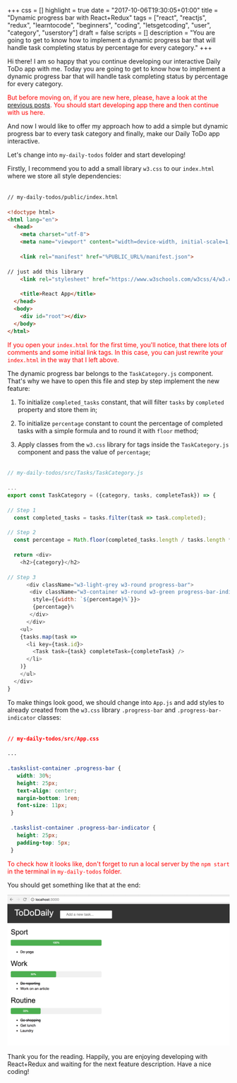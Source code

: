 +++
css = []
highlight = true
date = "2017-10-06T19:30:05+01:00"
title = "Dynamic progress bar with React+Redux"
tags = ["react", "reactjs", "redux", "learntocode", "beginners", "coding", "letsgetcoding", "user", "category", "userstory"]
draft = false
scripts = []
description = "You are going to get to know how to implement a dynamic progress bar that will handle task completing status by percentage for every category."
+++

Hi there! I am so happy that you continue developing our interactive Daily ToDo app with me. Today you are going to get to know how to implement a dynamic progress bar that will handle task completing status by percentage for every category.

<span style="color:red">But before moving on, if you are new here, please, have a look at the [previous posts](/blog/react-for-very-very-beginners/). You should start developing app there and then continue with us here.</span>

And now I would like to offer my approach how to add a simple but dynamic progress bar to every task category and finally, make our Daily ToDo app interactive.

Let's change into `my-daily-todos` folder and start developing!

Firstly, I recommend you to add a small library `w3.css` to our `index.html` where we store all style dependencies:

```html

// my-daily-todos/public/index.html

<!doctype html>
<html lang="en">
  <head>
    <meta charset="utf-8">
    <meta name="viewport" content="width=device-width, initial-scale=1, shrink-to-fit=no">

    <link rel="manifest" href="%PUBLIC_URL%/manifest.json">

// just add this library
    <link rel="stylesheet" href="https://www.w3schools.com/w3css/4/w3.css">

    <title>React App</title>
  </head>
  <body>
    <div id="root"></div>
  </body>
</html>

```

<span style="color:red">If you open your `index.html` for the first time, you'll notice, that there lots of comments and some initial link tags. In this case, you can just rewrite your `index.html` in the way that I left above.</span>

The dynamic progress bar belongs to the `TaskCategory.js` component. That's why we have to open this file and step by step implement the new feature:

1. To initialize `completed_tasks` constant, that will filter `tasks` by `completed` property and store them in;

2. To initialize `percentage` constant to count the percentage of completed tasks with a simple formula and to round it with `floor` method;

3. Apply classes from the `w3.css` library for tags inside the `TaskCategory.js` component and pass the value of `percentage`;

```javascript

// my-daily-todos/src/Tasks/TaskCategory.js

...
export const TaskCategory = ({category, tasks, completeTask}) => {

// Step 1
  const completed_tasks = tasks.filter(task => task.completed);

// Step 2
  const percentage = Math.floor(completed_tasks.length / tasks.length * 100);

  return <div>
    <h2>{category}</h2>

// Step 3
      <div className="w3-light-grey w3-round progress-bar">
       <div className="w3-container w3-round w3-green progress-bar-indicator"
        style={{width: `${percentage}%`}}>
        {percentage}%
       </div>
      </div>
    <ul>
    {tasks.map(task =>
      <li key={task.id}>
        <Task task={task} completeTask={completeTask} />
      </li>
    )}
    </ul>
  </div>
}

```

To make things look good, we should change into `App.js` and add styles to already created from the `w3.css` library `.progress-bar` and `.progress-bar-indicator` classes:

```css

// my-daily-todos/src/App.css

...

.taskslist-container .progress-bar {
   width: 30%;
   height: 25px;
   text-align: center;
   margin-bottom: 1rem;
   font-size: 11px;
 }

 .taskslist-container .progress-bar-indicator {
   height: 25px;
   padding-top: 5px;
 }

```

<span style="color:red">To check how it looks like, don't forget to run a local server by the `npm start` in the terminal in `my-daily-todos` folder.</span>

You should get something like that at the end:

![Progress bar](/blog/images/progress-bar.png)

Thank you for the reading. Happily, you are enjoying developing with React+Redux and waiting for the next feature description. Have a nice coding!
